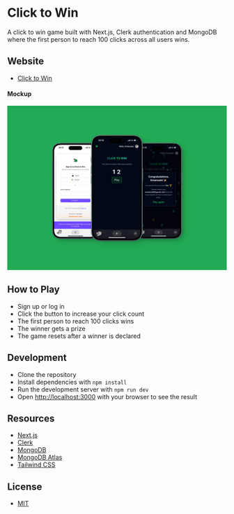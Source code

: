 # Click to Win

A click to win game built with Next.js, Clerk authentication and MongoDB where the first person to reach 100 clicks across all users wins.

## Website

- [Click to Win](https://click-to-win-coral.vercel.app/)

#### Mockup

![mockup](./mockup.jpeg 'mockup')

## How to Play

- Sign up or log in
- Click the button to increase your click count
- The first person to reach 100 clicks wins
- The winner gets a prize
- The game resets after a winner is declared

## Development

- Clone the repository
- Install dependencies with `npm install`
- Run the development server with `npm run dev`
- Open [http://localhost:3000](http://localhost:3000) with your browser to see the result

## Resources

- [Next.js](https://nextjs.org/)
- [Clerk](https://clerk.com/nextjs-authentication)
- [MongoDB](https://www.mongodb.com/)
- [MongoDB Atlas](https://www.mongodb.com/products/platform/atlas-database)
- [Tailwind CSS](https://tailwindcss.com/)

## License

- [MIT](LICENSE.md)
